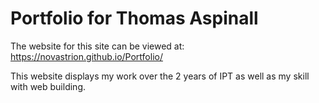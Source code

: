 # Portfolio for Thomas Aspinall
The website for this site can be viewed at: https://novastrion.github.io/Portfolio/

This website displays my work over the 2 years of IPT as well as my skill with web building.

